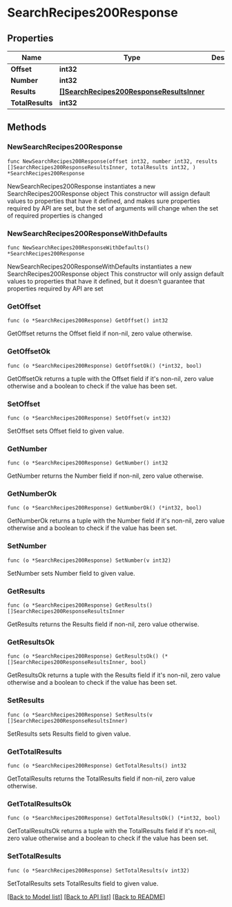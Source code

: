 # SearchRecipes200Response

## Properties

Name | Type | Description | Notes
------------ | ------------- | ------------- | -------------
**Offset** | **int32** |  | 
**Number** | **int32** |  | 
**Results** | [**[]SearchRecipes200ResponseResultsInner**](SearchRecipes200ResponseResultsInner.md) |  | 
**TotalResults** | **int32** |  | 

## Methods

### NewSearchRecipes200Response

`func NewSearchRecipes200Response(offset int32, number int32, results []SearchRecipes200ResponseResultsInner, totalResults int32, ) *SearchRecipes200Response`

NewSearchRecipes200Response instantiates a new SearchRecipes200Response object
This constructor will assign default values to properties that have it defined,
and makes sure properties required by API are set, but the set of arguments
will change when the set of required properties is changed

### NewSearchRecipes200ResponseWithDefaults

`func NewSearchRecipes200ResponseWithDefaults() *SearchRecipes200Response`

NewSearchRecipes200ResponseWithDefaults instantiates a new SearchRecipes200Response object
This constructor will only assign default values to properties that have it defined,
but it doesn't guarantee that properties required by API are set

### GetOffset

`func (o *SearchRecipes200Response) GetOffset() int32`

GetOffset returns the Offset field if non-nil, zero value otherwise.

### GetOffsetOk

`func (o *SearchRecipes200Response) GetOffsetOk() (*int32, bool)`

GetOffsetOk returns a tuple with the Offset field if it's non-nil, zero value otherwise
and a boolean to check if the value has been set.

### SetOffset

`func (o *SearchRecipes200Response) SetOffset(v int32)`

SetOffset sets Offset field to given value.


### GetNumber

`func (o *SearchRecipes200Response) GetNumber() int32`

GetNumber returns the Number field if non-nil, zero value otherwise.

### GetNumberOk

`func (o *SearchRecipes200Response) GetNumberOk() (*int32, bool)`

GetNumberOk returns a tuple with the Number field if it's non-nil, zero value otherwise
and a boolean to check if the value has been set.

### SetNumber

`func (o *SearchRecipes200Response) SetNumber(v int32)`

SetNumber sets Number field to given value.


### GetResults

`func (o *SearchRecipes200Response) GetResults() []SearchRecipes200ResponseResultsInner`

GetResults returns the Results field if non-nil, zero value otherwise.

### GetResultsOk

`func (o *SearchRecipes200Response) GetResultsOk() (*[]SearchRecipes200ResponseResultsInner, bool)`

GetResultsOk returns a tuple with the Results field if it's non-nil, zero value otherwise
and a boolean to check if the value has been set.

### SetResults

`func (o *SearchRecipes200Response) SetResults(v []SearchRecipes200ResponseResultsInner)`

SetResults sets Results field to given value.


### GetTotalResults

`func (o *SearchRecipes200Response) GetTotalResults() int32`

GetTotalResults returns the TotalResults field if non-nil, zero value otherwise.

### GetTotalResultsOk

`func (o *SearchRecipes200Response) GetTotalResultsOk() (*int32, bool)`

GetTotalResultsOk returns a tuple with the TotalResults field if it's non-nil, zero value otherwise
and a boolean to check if the value has been set.

### SetTotalResults

`func (o *SearchRecipes200Response) SetTotalResults(v int32)`

SetTotalResults sets TotalResults field to given value.



[[Back to Model list]](../README.md#documentation-for-models) [[Back to API list]](../README.md#documentation-for-api-endpoints) [[Back to README]](../README.md)


